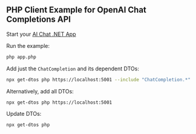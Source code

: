 ## PHP Client Example for OpenAI Chat Completions API

Start your [AI Chat .NET App](https://docs.servicestack.net/ai-chat-api)

Run the example:

```bash
php app.php
```

Add just the `ChatCompletion` and its dependent DTOs:

```bash
npx get-dtos php https://localhost:5001 --include "ChatCompletion.*"
```

Alternatively, add all DTOs:

```bash
npx get-dtos php https://localhost:5001
```

Update DTOs:

```bash
npx get-dtos php
```
